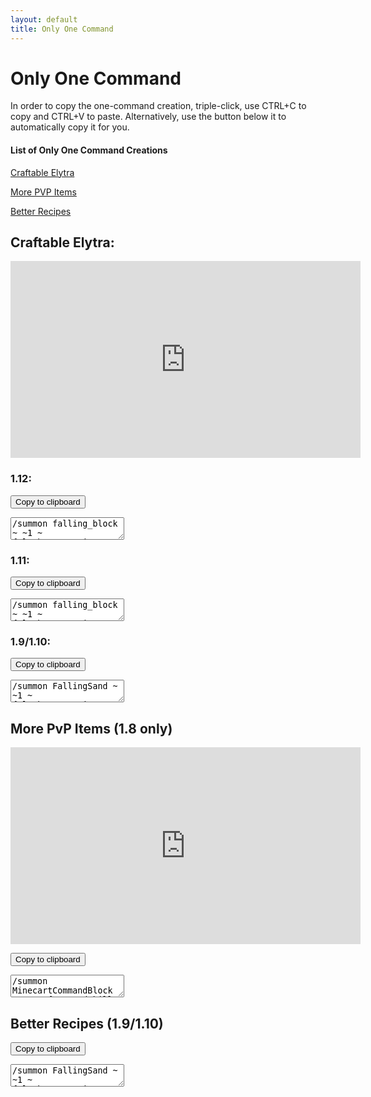 ```yaml
---
layout: default
title: Only One Command
---
```

<script src="main.js"></script>

<style>
div.command {
    overflow: hidden;
    color: white;
    width: 450
    height: 450
    margin: auto
}
</style>

# Only One Command



In order to copy the one-command creation, triple-click, use CTRL+C to copy and CTRL+V to paste.
Alternatively, use the button below it to automatically copy it for you.

#### List of Only One Command Creations

[Craftable Elytra](#craftable-elytra)

[More PVP Items](#more-pvp-items-18-only)

[Better Recipes](#brecipes)


## Craftable Elytra:

<iframe width="560" height="315" src="https://www.youtube.com/embed/XVVbSVz4zB8" frameborder="0" allow="autoplay; encrypted-media" allowfullscreen></iframe>


### 1.12:

<button class="copybutton" onclick="copytoClipboard('elytracmd1-12');">Copy to clipboard</button>


<div class="command" markdown="0">
<textarea id="elytracmd1-12" markdown="0">
/summon falling_block ~ ~1 ~ {Block:stone,Time:1,Passengers:[{id:"falling_block",Block:redstone_block,Time:1,Passengers:[{id:"falling_block",Block:activator_rail,Time:1,Passengers:[{id:"commandblock_minecart",Command:"gamerule commandBlockOutput false"},{id:"commandblock_minecart",Command:"fill ~2 ~-2 ~-2 ~8 ~ ~2 stained_hardened_clay 15 hollow"},{id:"commandblock_minecart",Command:"fill ~2 ~-1 ~-2 ~8 ~-1 ~2 stained_glass 10 replace stained_hardened_clay"},{id:"commandblock_minecart",Command:" /scoreboard objectives add redstone dummy"},{id:"commandblock_minecart",Command:" /scoreboard objectives add craftede dummy"},{id:"commandblock_minecart",Command:" /tellraw @a [{\"text\":\"Craftable Elytra in Only One Command\\n\",\"color\":\"blue\"},{\"text\":\"by \",\"color\":\"reset\"},{\"text\":\"NateROCKS112\",\"color\":\"red\",\"clickEvent\":{\"action\":\"open_url\",\"value\":\"https://youtube.com/NateROCKS112\"},\"hoverEvent\":{\"action\":\"show_text\",\"value\":\"Click here to go to the creator's channel!\\n:D\"}}]"},{id:"commandblock_minecart",Command:"setblock ~1 ~-2 ~ wall_sign 4 replace {Text1:\"{\\\"text\\\":\\\"===============\\\",\\\"color\\\":\\\"black\\\"}\",Text2:\"{\\\"text\\\":\\\"Destroy Machine\\\",\\\"color\\\":\\\"dark_red\\\"}\",Text3:\"{\\\"text\\\":\\\"  \\\",\\\"color\\\":\\\"black\\\"}\",Text4:\"{\\\"text\\\":\\\"===============\\\",\\\"color\\\":\\\"black\\\",\\\"clickEvent\\\":{\\\"action\\\":\\\"run_command\\\",\\\"value\\\":\\\"fill ~ ~ ~-2 ~7 ~2 ~2 air\\\"}}\"}"},{id:"commandblock_minecart",Command:"setblock ~1 ~-1 ~ wall_sign 4 replace {Text1:\"{\\\"text\\\":\\\"===============\\\",\\\"color\\\":\\\"black\\\",\\\"clickEvent\\\":{\\\"action\\\":\\\"run_command\\\",\\\"value\\\":\\\"/say Drop one redstone on a dropper to make a Custom Crafter.\\\"}}\",Text2:\"{\\\"text\\\":\\\"More Info\\\",\\\"color\\\":\\\"blue\\\",\\\"clickEvent\\\":{\\\"action\\\":\\\"run_command\\\",\\\"value\\\":\\\"/tellraw @a [{\\\\\\\"text\\\\\\\":\\\\\\\"[\\\\\\\"},{\\\\\\\"selector\\\\\\\":\\\\\\\"@p\\\\\\\"},{\\\\\\\"text\\\\\\\":\\\\\\\"] Click here to see the recipe: \\\\\\\"},{\\\\\\\"text\\\\\\\":\\\\\\\"http://fitzencmds.weebly.com/uploads/4/0/9/0/40900549/5346356_orig.png\\\\\\\",\\\\\\\"clickEvent\\\\\\\":{\\\\\\\"action\\\\\\\":\\\\\\\"open_url\\\\\\\",\\\\\\\"value\\\\\\\":\\\\\\\"http://fitzencmds.weebly.com/uploads/4/0/9/0/40900549/5346356_orig.png\\\\\\\"}}]\\\"}}\",Text3:\"{\\\"text\\\":\\\"  \\\",\\\"color\\\":\\\"black\\\"}\",Text4:\"{\\\"text\\\":\\\"===============\\\",\\\"color\\\":\\\"black\\\"}\"}"},{id:"commandblock_minecart",Command:"setblock ~1 ~ ~ wall_sign 4 replace {Text1:\"{\\\"text\\\":\\\"===============\\\",\\\"color\\\":\\\"black\\\"}\",Text2:\"{\\\"text\\\":\\\"Craftable Elytra\\\",\\\"color\\\":\\\"dark_purple\\\"}\",Text3:\"{\\\"text\\\":\\\"by NateROCKS112\\\",\\\"color\\\":\\\"black\\\"}\",Text4:\"{\\\"text\\\":\\\"===============\\\",\\\"color\\\":\\\"black\\\"}\"}"},{id:"commandblock_minecart",Command:"setblock ~3 ~-1 ~1 chain_command_block 5 replace {auto:1,Command:\"/scoreboard players set @e[type=armor_stand,tag=RCrafter] craftede 0\"}"},{id:"commandblock_minecart",Command:"setblock ~3 ~-1 ~ chain_command_block 3 replace {auto:1,Command:\"/execute @e[type=armor_stand,tag=RCrafter] ~ ~ ~ detect ~ ~ ~ air 0 /kill @e[r=1,c=1]\"}"},{id:"commandblock_minecart",Command:"setblock ~4 ~-1 ~ chain_command_block 4 replace {auto:1,Command:\"/execute @e[type=armor_stand,tag=RCrafter] ~ ~ ~ detect ~ ~ ~ air 0 /summon item ~ ~ ~ {Item:{id:\"minecraft:redstone\",Count:1,Damage:0},Motion:[0.0,0.4,0.0]}\"}"},{id:"commandblock_minecart",Command:"setblock ~5 ~-1 ~ chain_command_block 4 replace {auto:1,Command:\"/execute @e[type=armor_stand,tag=RCrafter,score_craftede_min=1] ~ ~ ~ /blockdata ~ ~ ~ {Items:[{Slot:4b,id:\\\"minecraft:elytra\\\",Count:1b,Damage:0s}]}\"}"},{id:"commandblock_minecart",Command:"setblock ~6 ~-1 ~ chain_command_block 4 replace {auto:1,Command:\"/stats entity @e[type=armor_stand,name=RCrafter,tag=RCrafter] set SuccessCount @e[type=armor_stand,name=RCrafter,tag=RCrafter] craftede\"}"},{id:"commandblock_minecart",Command:"setblock ~7 ~-1 ~ chain_command_block 4 replace {auto:1,Command:\"/execute @e[type=armor_stand,name=RCrafter,tag=RCrafter] ~ ~ ~ /testforblock ~ ~ ~ dropper 1 {Items:[{Slot:0b,id:\\\"minecraft:wool\\\",Count:1b,Damage:7s},{Slot:1b,id:\\\"minecraft:leather\\\",Count:1b,Damage:0s},{Slot:2b,id:\\\"minecraft:wool\\\",Count:1b,Damage:7s},{Slot:3b,id:\\\"minecraft:wool\\\",Count:1b,Damage:7s},{Slot:4b,id:\\\"minecraft:leather\\\",Count:1b,Damage:0s},{Slot:5b,id:\\\"minecraft:wool\\\",Count:1b,Damage:7s},{Slot:6b,id:\\\"minecraft:feather\\\",Count:1b,Damage:0s},{Slot:7b,id:\\\"minecraft:slime_ball\\\",Count:1b,Damage:0s},{Slot:8b,id:\\\"minecraft:feather\\\",Count:1b,Damage:0s}]}\"}"},{id:"commandblock_minecart",Command:"setblock ~7 ~-1 ~-1 chain_command_block 3 replace {auto:1,Command:\"/scoreboard players tag @e[type=armor_stand,name=RCrafter,tag=!RCrafter] add RCrafter\"}"},{id:"commandblock_minecart",Command:"setblock ~6 ~-1 ~-1 chain_command_block 5 replace {auto:1,Command:\"/execute @e[type=armor_stand,name=RCrafter,tag=!RCrafter] ~ ~ ~ /setblock ~ ~ ~ dropper 1 replace {CustomName:\\\"Custom Crafter\\\"}\"}"},{id:"commandblock_minecart",Command:"setblock ~5 ~-1 ~-1 chain_command_block 5 replace {auto:1,Command:\"/execute @e[type=armor_stand,name=RCrafter] ~ ~ ~ /kill @e[r=2,type=item,score_redstone_min=1]\"}"},{id:"commandblock_minecart",Command:"setblock ~4 ~-1 ~-1 chain_command_block 5 replace {auto:1,Command:\"/execute @e[type=item,score_redstone_min=1] ~ ~ ~ detect ~ ~-1 ~ dropper -1 /summon armor_stand ~ ~-1 ~ {Invisible:1,Marker:1,CustomName:\\\"RCrafter\\\"}\"}"},{id:"commandblock_minecart",Command:"setblock ~3 ~-1 ~-1 repeating_command_block 5 replace {auto:1,Command:\"/scoreboard players set @e redstone 1 {Item:{id:\\\"minecraft:redstone\\\",Count:1b,Damage:0s}}\"}"},{id:"commandblock_minecart",Command:"setblock ~ ~ ~1 command_block 0 replace {Command:\"fill ~ ~-3 ~-1 ~ ~ ~ air\"}"},{id:"commandblock_minecart",Command:"setblock ~ ~-1 ~1 redstone_block"},{id:"commandblock_minecart",Command:"kill @e[type=commandblock_minecart,r=1]"}]}]}]}
</textarea>
</div>

### 1.11:

<button class="copybutton" onclick="copytoClipboard('elytracmd1-11');">Copy to clipboard</button>

<div class="command" markdown="0">
<textarea id="elytracmd1-11" markdown="0">
/summon falling_block ~ ~1 ~ {Block:stone,Time:1,Passengers:[{id:falling_block,Block:redstone_block,Time:1,Passengers:[{id:falling_block,Block:activator_rail,Time:1,Passengers:[{id:commandblock_minecart,Command:gamerule commandBlockOutput false},{id:commandblock_minecart,Command:"fill ~2 ~-2 ~-2 ~8 ~ ~2 stained_hardened_clay 15 hollow"},{id:commandblock_minecart,Command:"fill ~2 ~-1 ~-2 ~8 ~-1 ~2 stained_glass 10 replace stained_hardened_clay"},{id:commandblock_minecart,Command:" /scoreboard objectives add redstone dummy"},{id:commandblock_minecart,Command:" /scoreboard objectives add craftede dummy"},{id:commandblock_minecart,Command:" /tellraw @a [{\"text\":\"Craftable Elytra in Only One Command\\n\",\"color\":\"blue\"},{\"text\":\"by \",\"color\":\"reset\"},{\"text\":\"NateROCKS112\",\"color\":\"red\",\"clickEvent\":{\"action\":\"open_url\",\"value\":\"https://youtube.com/NateROCKS112\"},\"hoverEvent\":{\"action\":\"show_text\",\"value\":\"Click here to go to the creator's channel!\\n:D\"}}]"},{id:commandblock_minecart,Command:setblock ~1 ~-2 ~ wall_sign 4 replace {Text1:"{\\\"text\\\":\\\"===============\\\",\\\"color\\\":\\\"black\\\"}",Text2:"{\\\"text\\\":\\\"Destroy Machine\\\",\\\"color\\\":\\\"dark_red\\\"}",Text3:"{\\\"text\\\":\\\"  \\\",\\\"color\\\":\\\"black\\\"}",Text4:"{\\\"text\\\":\\\"===============\\\",\\\"color\\\":\\\"black\\\",\\\"clickEvent\\\":{\\\"action\\\":\\\"run_command\\\",\\\"value\\\":\\\"fill ~ ~ ~-2 ~7 ~2 ~2 air\\\"}}"}},{id:commandblock_minecart,Command:setblock ~1 ~-1 ~ wall_sign 4 replace {Text1:"{\\\"text\\\":\\\"===============\\\",\\\"color\\\":\\\"black\\\",\\\"clickEvent\\\":{\\\"action\\\":\\\"run_command\\\",\\\"value\\\":\\\"/say Drop one redstone on a dropper to make a Custom Crafter.\\\"}}",Text2:"{\\\"text\\\":\\\"More Info\\\",\\\"color\\\":\\\"blue\\\",\\\"clickEvent\\\":{\\\"action\\\":\\\"run_command\\\",\\\"value\\\":\\\"/tellraw @a [{\\\\\\\"text\\\\\\\":\\\\\\\"[\\\\\\\"},{\\\\\\\"selector\\\\\\\":\\\\\\\"@p\\\\\\\"},{\\\\\\\"text\\\\\\\":\\\\\\\"] Click here to see the recipe: \\\\\\\"},{\\\\\\\"text\\\\\\\":\\\\\\\"http://fitzencmds.weebly.com/uploads/4/0/9/0/40900549/5346356_orig.png\\\\\\\",\\\\\\\"clickEvent\\\\\\\":{\\\\\\\"action\\\\\\\":\\\\\\\"open_url\\\\\\\",\\\\\\\"value\\\\\\\":\\\\\\\"http://fitzencmds.weebly.com/uploads/4/0/9/0/40900549/5346356_orig.png\\\\\\\"}}]\\\"}}",Text3:"{\\\"text\\\":\\\"  \\\",\\\"color\\\":\\\"black\\\"}",Text4:"{\\\"text\\\":\\\"===============\\\",\\\"color\\\":\\\"black\\\"}"}},{id:commandblock_minecart,Command:setblock ~1 ~ ~ wall_sign 4 replace {Text1:"{\\\"text\\\":\\\"===============\\\",\\\"color\\\":\\\"black\\\"}",Text2:"{\\\"text\\\":\\\"Craftable Elytra\\\",\\\"color\\\":\\\"dark_purple\\\"}",Text3:"{\\\"text\\\":\\\"by NateROCKS112\\\",\\\"color\\\":\\\"black\\\"}",Text4:"{\\\"text\\\":\\\"===============\\\",\\\"color\\\":\\\"black\\\"}"}},{id:commandblock_minecart,Command:setblock ~3 ~-1 ~1 chain_command_block 5 replace {auto:1,Command:"/scoreboard players set @e[type=armor_stand,tag=RCrafter] craftede 0"}},{id:commandblock_minecart,Command:setblock ~3 ~-1 ~ chain_command_block 3 replace {auto:1,Command:"/execute @e[type=armor_stand,tag=RCrafter] ~ ~ ~ detect ~ ~ ~ air 0 /kill @e[r=1,c=1]"}},{id:commandblock_minecart,Command:setblock ~4 ~-1 ~ chain_command_block 4 replace {auto:1,Command:"/execute @e[type=armor_stand,tag=RCrafter] ~ ~ ~ detect ~ ~ ~ air 0 /summon item ~ ~ ~ {Item:{id:minecraft:redstone,Count:1,Damage:0},Motion:[0.0,0.4,0.0]}"}},{id:commandblock_minecart,Command:setblock ~5 ~-1 ~ chain_command_block 4 replace {auto:1,Command:"/execute @e[type=armor_stand,tag=RCrafter,score_craftede_min=1] ~ ~ ~ /blockdata ~ ~ ~ {Items:[0:{Slot:4b,id:\\\"minecraft:elytra\\\",Count:1b,Damage:0s}]}"}},{id:commandblock_minecart,Command:setblock ~6 ~-1 ~ chain_command_block 4 replace {auto:1,Command:"/stats entity @e[type=armor_stand,name=RCrafter,tag=RCrafter] set SuccessCount @e[type=armor_stand,name=RCrafter,tag=RCrafter] craftede"}},{id:commandblock_minecart,Command:setblock ~7 ~-1 ~ chain_command_block 4 replace {auto:1,Command:"/execute @e[type=armor_stand,name=RCrafter,tag=RCrafter] ~ ~ ~ /testforblock ~ ~ ~ dropper 1 {Items:[0:{Slot:0b,id:\\\"minecraft:wool\\\",Count:1b,Damage:7s},1:{Slot:1b,id:\\\"minecraft:leather\\\",Count:1b,Damage:0s},2:{Slot:2b,id:\\\"minecraft:wool\\\",Count:1b,Damage:7s},3:{Slot:3b,id:\\\"minecraft:wool\\\",Count:1b,Damage:7s},4:{Slot:4b,id:\\\"minecraft:leather\\\",Count:1b,Damage:0s},5:{Slot:5b,id:\\\"minecraft:wool\\\",Count:1b,Damage:7s},6:{Slot:6b,id:\\\"minecraft:feather\\\",Count:1b,Damage:0s},7:{Slot:7b,id:\\\"minecraft:slime_ball\\\",Count:1b,Damage:0s},8:{Slot:8b,id:\\\"minecraft:feather\\\",Count:1b,Damage:0s}]}"}},{id:commandblock_minecart,Command:setblock ~7 ~-1 ~-1 chain_command_block 3 replace {auto:1,Command:"/scoreboard players tag @e[type=armor_stand,name=RCrafter,tag=!RCrafter] add RCrafter"}},{id:commandblock_minecart,Command:setblock ~6 ~-1 ~-1 chain_command_block 5 replace {auto:1,Command:"/execute @e[type=armor_stand,name=RCrafter,tag=!RCrafter] ~ ~ ~ /setblock ~ ~ ~ dropper 1 replace {CustomName:\\\"Custom Crafter\\\"}"}},{id:commandblock_minecart,Command:setblock ~5 ~-1 ~-1 chain_command_block 5 replace {auto:1,Command:"/execute @e[type=armor_stand,name=RCrafter] ~ ~ ~ /kill @e[r=2,type=item,score_redstone_min=1]"}},{id:commandblock_minecart,Command:setblock ~4 ~-1 ~-1 chain_command_block 5 replace {auto:1,Command:"/execute @e[type=item,score_redstone_min=1] ~ ~ ~ detect ~ ~-1 ~ dropper -1 /summon armor_stand ~ ~-1 ~ {Invisible:1,Marker:1,CustomName:\\\"RCrafter\\\"}"}},{id:commandblock_minecart,Command:setblock ~3 ~-1 ~-1 repeating_command_block 5 replace {auto:1,Command:"/scoreboard players set @e redstone 1 {Item:{id:\\\"minecraft:redstone\\\",Count:1b,Damage:0s}}"}},{id:commandblock_minecart,Command:setblock ~ ~ ~1 command_block 0 replace {Command:fill ~ ~-3 ~-1 ~ ~ ~ air}},{id:commandblock_minecart,Command:setblock ~ ~-1 ~1 redstone_block},{id:commandblock_minecart,Command:kill @e[type=commandblock_minecart,r=1]}]}]}]}
</textarea>
</div>

### 1.9/1.10:

<button class="copybutton" onclick="copytoClipboard('elytracmd1-9');">Copy to clipboard</button>

<div class="command" markdown="0">
<textarea id="elytracmd1-9" markdown="0">
/summon FallingSand ~ ~1 ~ {Block:stone,Time:1,Passengers:[{id:FallingSand,Block:redstone_block,Time:1,Passengers:[{id:FallingSand,Block:activator_rail,Time:1,Passengers:[{id:MinecartCommandBlock,Command:gamerule commandBlockOutput false},{id:MinecartCommandBlock,Command:"fill ~2 ~-2 ~-2 ~8 ~ ~2 stained_hardened_clay 15 hollow"},{id:MinecartCommandBlock,Command:"fill ~2 ~-1 ~-2 ~8 ~-1 ~2 stained_glass 10 replace stained_hardened_clay"},{id:MinecartCommandBlock,Command:" /scoreboard objectives add redstone dummy"},{id:MinecartCommandBlock,Command:" /scoreboard objectives add craftede dummy"},{id:MinecartCommandBlock,Command:" /tellraw @a [{\"text\":\"Craftable Elytra in Only One Command\\n\",\"color\":\"blue\"},{\"text\":\"by \",\"color\":\"reset\"},{\"text\":\"NateROCKS112\",\"color\":\"red\",\"clickEvent\":{\"action\":\"open_url\",\"value\":\"https://youtube.com/NateROCKS112\"},\"hoverEvent\":{\"action\":\"show_text\",\"value\":\"Click here to go to the creator's channel!\\n:D\"}}]"},{id:MinecartCommandBlock,Command:setblock ~1 ~-2 ~ wall_sign 4 replace {Text1:"{\\\"text\\\":\\\"===============\\\",\\\"color\\\":\\\"black\\\"}",Text2:"{\\\"text\\\":\\\"Destroy Machine\\\",\\\"color\\\":\\\"dark_red\\\"}",Text3:"{\\\"text\\\":\\\"  \\\",\\\"color\\\":\\\"black\\\"}",Text4:"{\\\"text\\\":\\\"===============\\\",\\\"color\\\":\\\"black\\\",\\\"clickEvent\\\":{\\\"action\\\":\\\"run_command\\\",\\\"value\\\":\\\"fill ~ ~ ~-2 ~7 ~2 ~2 air\\\"}}"}},{id:MinecartCommandBlock,Command:setblock ~1 ~-1 ~ wall_sign 4 replace {Text1:"{\\\"text\\\":\\\"===============\\\",\\\"color\\\":\\\"black\\\",\\\"clickEvent\\\":{\\\"action\\\":\\\"run_command\\\",\\\"value\\\":\\\"/say Drop one redstone on a dropper to make a Custom Crafter.\\\"}}",Text2:"{\\\"text\\\":\\\"More Info\\\",\\\"color\\\":\\\"blue\\\",\\\"clickEvent\\\":{\\\"action\\\":\\\"run_command\\\",\\\"value\\\":\\\"/tellraw @a [{\\\\\\\"text\\\\\\\":\\\\\\\"[\\\\\\\"},{\\\\\\\"selector\\\\\\\":\\\\\\\"@p\\\\\\\"},{\\\\\\\"text\\\\\\\":\\\\\\\"] Click here to see the recipe: \\\\\\\"},{\\\\\\\"text\\\\\\\":\\\\\\\"http://fitzencmds.weebly.com/uploads/4/0/9/0/40900549/5346356_orig.png\\\\\\\",\\\\\\\"clickEvent\\\\\\\":{\\\\\\\"action\\\\\\\":\\\\\\\"open_url\\\\\\\",\\\\\\\"value\\\\\\\":\\\\\\\"http://fitzencmds.weebly.com/uploads/4/0/9/0/40900549/5346356_orig.png\\\\\\\"}}]\\\"}}",Text3:"{\\\"text\\\":\\\"  \\\",\\\"color\\\":\\\"black\\\"}",Text4:"{\\\"text\\\":\\\"===============\\\",\\\"color\\\":\\\"black\\\"}"}},{id:MinecartCommandBlock,Command:setblock ~1 ~ ~ wall_sign 4 replace {Text1:"{\\\"text\\\":\\\"===============\\\",\\\"color\\\":\\\"black\\\"}",Text2:"{\\\"text\\\":\\\"Craftable Elytra\\\",\\\"color\\\":\\\"dark_purple\\\"}",Text3:"{\\\"text\\\":\\\"by NateROCKS112\\\",\\\"color\\\":\\\"black\\\"}",Text4:"{\\\"text\\\":\\\"===============\\\",\\\"color\\\":\\\"black\\\"}"}},{id:MinecartCommandBlock,Command:setblock ~3 ~-1 ~1 chain_command_block 5 replace {auto:1,Command:"/scoreboard players set @e[type=ArmorStand,tag=RCrafter] craftede 0"}},{id:MinecartCommandBlock,Command:setblock ~3 ~-1 ~ chain_command_block 3 replace {auto:1,Command:"/execute @e[type=ArmorStand,tag=RCrafter] ~ ~ ~ detect ~ ~ ~ air 0 /kill @e[r=1,c=1]"}},{id:MinecartCommandBlock,Command:setblock ~4 ~-1 ~ chain_command_block 4 replace {auto:1,Command:"/execute @e[type=ArmorStand,tag=RCrafter] ~ ~ ~ detect ~ ~ ~ air 0 /summon Item ~ ~ ~ {Item:{id:minecraft:redstone,Count:1,Damage:0},Motion:[0.0,0.4,0.0]}"}},{id:MinecartCommandBlock,Command:setblock ~5 ~-1 ~ chain_command_block 4 replace {auto:1,Command:"/execute @e[type=ArmorStand,tag=RCrafter,score_craftede_min=1] ~ ~ ~ /blockdata ~ ~ ~ {Items:[0:{Slot:4b,id:\\\"minecraft:elytra\\\",Count:1b,Damage:0s}]}"}},{id:MinecartCommandBlock,Command:setblock ~6 ~-1 ~ chain_command_block 4 replace {auto:1,Command:"/stats entity @e[type=ArmorStand,name=RCrafter,tag=RCrafter] set SuccessCount @e[type=ArmorStand,name=RCrafter,tag=RCrafter] craftede"}},{id:MinecartCommandBlock,Command:setblock ~7 ~-1 ~ chain_command_block 4 replace {auto:1,Command:"/execute @e[type=ArmorStand,name=RCrafter,tag=RCrafter] ~ ~ ~ /testforblock ~ ~ ~ dropper 1 {Items:[0:{Slot:0b,id:\\\"minecraft:wool\\\",Count:1b,Damage:7s},1:{Slot:1b,id:\\\"minecraft:leather\\\",Count:1b,Damage:0s},2:{Slot:2b,id:\\\"minecraft:wool\\\",Count:1b,Damage:7s},3:{Slot:3b,id:\\\"minecraft:wool\\\",Count:1b,Damage:7s},4:{Slot:4b,id:\\\"minecraft:leather\\\",Count:1b,Damage:0s},5:{Slot:5b,id:\\\"minecraft:wool\\\",Count:1b,Damage:7s},6:{Slot:6b,id:\\\"minecraft:feather\\\",Count:1b,Damage:0s},7:{Slot:7b,id:\\\"minecraft:slime_ball\\\",Count:1b,Damage:0s},8:{Slot:8b,id:\\\"minecraft:feather\\\",Count:1b,Damage:0s}]}"}},{id:MinecartCommandBlock,Command:setblock ~7 ~-1 ~-1 chain_command_block 3 replace {auto:1,Command:"/scoreboard players tag @e[type=ArmorStand,name=RCrafter,tag=!RCrafter] add RCrafter"}},{id:MinecartCommandBlock,Command:setblock ~6 ~-1 ~-1 chain_command_block 5 replace {auto:1,Command:"/execute @e[type=ArmorStand,name=RCrafter,tag=!RCrafter] ~ ~ ~ /setblock ~ ~ ~ dropper 1 replace {CustomName:\\\"Custom Crafter\\\"}"}},{id:MinecartCommandBlock,Command:setblock ~5 ~-1 ~-1 chain_command_block 5 replace {auto:1,Command:"/execute @e[type=ArmorStand,name=RCrafter] ~ ~ ~ /kill @e[r=2,type=Item,score_redstone_min=1]"}},{id:MinecartCommandBlock,Command:setblock ~4 ~-1 ~-1 chain_command_block 5 replace {auto:1,Command:"/execute @e[type=Item,score_redstone_min=1] ~ ~ ~ detect ~ ~-1 ~ dropper -1 /summon ArmorStand ~ ~-1 ~ {Invisible:1,Marker:1,CustomName:\\\"RCrafter\\\"}"}},{id:MinecartCommandBlock,Command:setblock ~3 ~-1 ~-1 repeating_command_block 5 replace {auto:1,Command:"/scoreboard players set @e redstone 1 {Item:{id:\\\"minecraft:redstone\\\",Count:1b,Damage:0s}}"}},{id:MinecartCommandBlock,Command:setblock ~ ~ ~1 command_block 0 replace {Command:fill ~ ~-3 ~-1 ~ ~ ~ air}},{id:MinecartCommandBlock,Command:setblock ~ ~-1 ~1 redstone_block},{id:MinecartCommandBlock,Command:kill @e[type=MinecartCommandBlock,r=1]}]}]}]}
</textarea>
</div>


## More PvP Items \(1.8 only\)

<iframe width="560" height="315" src="https://www.youtube.com/embed/UmKv_wfiYKs" frameborder="0" allow="autoplay; encrypted-media" allowfullscreen></iframe>
<br>

<button class="copybutton" onclick="copytoClipboard('mpvpitms');">Copy to clipboard</button>

<div class="command" markdown="0">
<textarea id="mpvpitms" markdown="0">
/summon MinecartCommandBlock ~ ~1 ~ {Command:kill @e[type=MinecartCommandBlock,r=1],Riding:{id:MinecartCommandBlock,Command:setblock ~ ~-1 ~1 redstone_block,Riding:{id:MinecartCommandBlock,Command:setblock ~ ~ ~1 command_block 0 replace {Command:fill ~ ~-3 ~-1 ~ ~ ~ air},Riding:{id:MinecartCommandBlock,Command:"scoreboard objectives add Si19g_I dummy",Riding:{id:MinecartCommandBlock,Command:"/tellraw @a {\"text\":\"Click above you to go to the creator's channel!  ;)\"}",Riding:{id:MinecartCommandBlock,Command:"/tellraw @a {text:\"https://youtube.com/NateROCKS112\",color:blue,\"underlined\":true,clickEvent:{action:\"open_url\",\"value\":\"https://youtube.com/NateROCKS112\"}}",Riding:{id:MinecartCommandBlock,Command:"/tellraw @a {text:\"More PVP Items have been installed.\",color:aqua}",Riding:{id:MinecartCommandBlock,Command:"/scoreboard objectives add lsword2 dummy",Riding:{id:MinecartCommandBlock,Command:"/scoreboard objectives add remove dummy",Riding:{id:MinecartCommandBlock,Command:"/scoreboard objectives add mpvpitem dummy",Riding:{id:MinecartCommandBlock,Command:"/scoreboard objectives add bmbb dummy",Riding:{id:MinecartCommandBlock,Command:"/scoreboard objectives add lsword dummy",Riding:{id:MinecartCommandBlock,Command:"/scoreboard objectives add swing stat.useItem.minecraft.diamond_sword",Riding:{id:MinecartCommandBlock,Command:"/gamerule commandBlockOutput false",Riding:{id:MinecartCommandBlock,Command:blockdata ~3 ~-1 ~-1 {Command:fill ~ ~ ~1 ~5 ~2 ~1 stone},Riding:{id:MinecartCommandBlock,Command:blockdata ~3 ~-1 ~1 {Command:fill ~ ~ ~-1 ~5 ~2 ~-1 redstone_block},Riding:{id:MinecartCommandBlock,Command:blockdata ~4 ~-1 ~-1 {Command:"/execute @a[score_remove_min=1] ~ ~ ~ /scoreboard objectives remove swing"},Riding:{id:MinecartCommandBlock,Command:blockdata ~4 ~-1 ~1 {Command:"/execute @a[score_remove_min=1] ~ ~ ~ /scoreboard objectives remove lsword"},Riding:{id:MinecartCommandBlock,Command:blockdata ~5 ~-1 ~-1 {Command:"/execute @a[score_remove_min=1] ~ ~ ~ /scoreboard objectives remove bmbb"},Riding:{id:MinecartCommandBlock,Command:blockdata ~5 ~-1 ~1 {Command:"/execute @a[score_remove_min=1] ~ ~ ~ /scoreboard objectives remove mpvpitem"},Riding:{id:MinecartCommandBlock,Command:blockdata ~6 ~-1 ~-1 {Command:"/execute @a[score_remove_min=1] ~ ~ ~ /scoreboard objectives remove remove"},Riding:{id:MinecartCommandBlock,Command:blockdata ~6 ~-1 ~1 {Command:"scoreboard players set @e[type=Item] Si19g_I 1 {Item:{id:\\\"minecraft:nether_star\\\"},OnGround:1b}"},Riding:{id:MinecartCommandBlock,Command:blockdata ~7 ~-1 ~-1 {Command:"scoreboard players set @e[type=Item] Si19g_I 2 {Item:{id:\\\"minecraft:diamond_sword\\\"},OnGround:1b}"},Riding:{id:MinecartCommandBlock,Command:blockdata ~7 ~-1 ~1 {Command:"execute @e[score_Si19g_I_min=1,score_Si19g_I=1] ~ ~ ~ execute @e[r=0,score_Si19g_I_min=2,score_Si19g_I=2] ~ ~ ~ summon Item ~ ~ ~ {Item:{id:\\\"minecraft:diamond_sword\\\",Count:1,tag:{display:{Name:\\\"Lightning Sword\\\",Lore:[\\\"Casts lightning at you when swung.\\\"]},ench:[]}}}"},Riding:{id:MinecartCommandBlock,Command:blockdata ~8 ~-1 ~-1 {Command:"execute @e[score_Si19g_I_min=1,score_Si19g_I=1] ~ ~ ~ execute @e[r=0,score_Si19g_I_min=2,score_Si19g_I=2] ~ ~ ~ kill @e[type=Item,score_Si19g_I_min=1,score_Si19g_I=2,r=3]"},Riding:{id:MinecartCommandBlock,Command:blockdata ~8 ~-1 ~1 {Command:"scoreboard players set @e[type=Item] Si19g_I 3 {Item:{id:\\\"minecraft:tnt\\\"},OnGround:1b}"},Riding:{id:MinecartCommandBlock,Command:blockdata ~3 ~ ~-1 {Command:"scoreboard players set @e[type=Item] Si19g_I 4 {Item:{id:\\\"minecraft:brick_block\\\"},OnGround:1b}"},Riding:{id:MinecartCommandBlock,Command:blockdata ~3 ~ ~1 {Command:"execute @e[score_Si19g_I_min=3,score_Si19g_I=3] ~ ~ ~ execute @e[r=0,score_Si19g_I_min=4,score_Si19g_I=4] ~ ~ ~ summon Item ~ ~ ~ {Item:{id:\\\"minecraft:brick_block\\\",Count:2,tag:{display:{Name:\\\"Bomb Brick\\\",Lore:[\\\"Explodes when held in hand.  You get resistance.\\\"]},ench:[]}}}"},Riding:{id:MinecartCommandBlock,Command:blockdata ~4 ~ ~-1 {Command:"execute @e[score_Si19g_I_min=3,score_Si19g_I=3] ~ ~ ~ execute @e[r=0,score_Si19g_I_min=4,score_Si19g_I=4] ~ ~ ~ kill @e[type=Item,score_Si19g_I_min=3,score_Si19g_I=4,r=3]"},Riding:{id:MinecartCommandBlock,Command:blockdata ~4 ~ ~1 {Command:"/scoreboard players set @e[type=Item] mpvpitem 1 {Item:{id:\\\"minecraft:diamond_sword\\\",Count:1b,Damage:0s,tag:{display:{Name:\\\"Lightning Sword\\\",Lore:[\\\"Casts lightning at you when swung.\\\"]},ench:[]}}}"},Riding:{id:MinecartCommandBlock,Command:blockdata ~5 ~ ~-1 {Command:"/scoreboard players set @e[type=Item] mpvpitem 2 {Item:{id:\\\"minecraft:diamond_block\\\",Damage:0s,Count:1b}}"},Riding:{id:MinecartCommandBlock,Command:blockdata ~5 ~ ~1 {Command:"/execute @e[type=Item,score_mpvpitem_min=1,score_mpvpitem=1] ~ ~ ~ /execute @e[type=Item,score_mpvpitem_min=2,score_mpvpitem=2,r=2] ~ ~ ~ /summon Item ~ ~ ~ {Item:{id:minecraft:diamond_sword,Count:1b,tag:{display:{Name:\\\"Lightning Sword\\\",Lore:[\\\"Tier 2\\\",\\\"Casts lightning at you when swung.\\\"]},ench:[]}}}"},Riding:{id:MinecartCommandBlock,Command:blockdata ~6 ~ ~-1 {Command:"/execute @e[type=Item,score_mpvpitem_min=1,score_mpvpitem=1] ~ ~ ~ /execute @e[type=Item,score_mpvpitem_min=2,score_mpvpitem=2,r=2] ~ ~ ~ /kill @e[r=2,type=Item,score_mpvpitem_min=1,score_mpvpitem=2]"},Riding:{id:MinecartCommandBlock,Command:blockdata ~6 ~ ~1 {Command:"/scoreboard players set @a lsword 1 {SelectedItem:{id:minecraft:diamond_sword,Count:1b,tag:{display:{Name:\\\"Lightning Sword\\\",Lore:[\\\"Casts lightning at you when swung.\\\"]},ench:[]}}}"},Riding:{id:MinecartCommandBlock,Command:blockdata ~7 ~ ~-1 {Command:"/scoreboard players set @a lsword2 1 {SelectedItem:{id:minecraft:diamond_sword,Count:1b,tag:{display:{Name:\\\"Lightning Sword\\\",Lore:[\\\"Tier 2\\\",\\\"Casts lightning at you when swung.\\\"]},ench:[]}}}"},Riding:{id:MinecartCommandBlock,Command:blockdata ~7 ~ ~1 {Command:"/effect @a[score_swing_min=1,score_lsword_min=1] resistance 2 2 true"},Riding:{id:MinecartCommandBlock,Command:blockdata ~8 ~ ~-1 {Command:"/effect @a[score_lsword2_min=1] saturation 2 10 true"},Riding:{id:MinecartCommandBlock,Command:blockdata ~8 ~ ~1 {Command:"/execute @a[score_swing_min=1,score_lsword_min=1] ~ ~ ~ /summon LightningBolt"},Riding:{id:MinecartCommandBlock,Command:blockdata ~3 ~1 ~-1 {Command:"/scoreboard players set @a[score_swing_min=1] swing 0"},Riding:{id:MinecartCommandBlock,Command:blockdata ~3 ~1 ~1 {Command:"/scoreboard players set @a[score_lsword_min=1] lsword 0"},Riding:{id:MinecartCommandBlock,Command:blockdata ~4 ~1 ~-1 {Command:"/scoreboard players set @a[score_lsword2_min=1] lsword2 0"},Riding:{id:MinecartCommandBlock,Command:blockdata ~4 ~1 ~1 {Command:"/scoreboard players set @a bmbb 1 {SelectedItem:{id:minecraft:brick_block,Damage:0s,tag:{display:{Name:\\\"Bomb Brick\\\",Lore:[\\\"Explodes when held in hand.  You get resistance.\\\"]},ench:[]}}}"},Riding:{id:MinecartCommandBlock,Command:blockdata ~5 ~1 ~-1 {Command:"/effect @a[score_bmbb_min=1] resistance 2 20 true"},Riding:{id:MinecartCommandBlock,Command:blockdata ~5 ~1 ~1 {Command:"/execute @a[score_bmbb_min=1] ~ ~ ~ /summon PrimedTnt ~ ~ ~ {Fuse:1}"},Riding:{id:MinecartCommandBlock,Command:blockdata ~6 ~1 ~-1 {Command:"/clear @a[score_bmbb_min=1] brick_block 0 1 {display:{Name:\\\"Bomb Brick\\\",Lore:[\\\"Explodes when held in hand.  You get resistance.\\\"]},ench:[]}"},Riding:{id:MinecartCommandBlock,Command:blockdata ~6 ~1 ~1 {Command:"/scoreboard players set @a[score_bmbb_min=1] bmbb 0"},Riding:{id:MinecartCommandBlock,Command:setblock ~3 ~-1 ~ redstone_block,Riding:{id:MinecartCommandBlock,Command:fill ~3 ~-1 ~-1 ~6 ~1 ~-1 command_block,Riding:{id:MinecartCommandBlock,Command:fill ~3 ~-1 ~-1 ~8 ~ ~-1 command_block,Riding:{id:MinecartCommandBlock,Command:fill ~3 ~-1 ~1 ~6 ~1 ~1 command_block,Riding:{id:MinecartCommandBlock,Command:fill ~3 ~-1 ~1 ~8 ~ ~1 command_block,Riding:{id:MinecartCommandBlock,Command:setblock ~1 ~1 ~ wall_sign 4 replace {Text1:"{text:\\\"===============\\\",color:black,clickEvent:{action:\\\"run_command\\\",value:\\\"/tellraw @p [{text:\\\\\\\"<NateROCKS> Psst... \\\\\\\"},{selector:\\\\\\\"@p\\\\\\\"},{text:\\\\\\\" don't tell anyone.  If you drop a Lightning Sword and a Block of Diamond, you will get a Tier 2 Lightning Sword.\\\\\\\"}]\\\"}}",Text2:"{text:\\\"More PVP Items\\\",color:green}",Text3:"{text:\\\"by NateROCKS112\\\",color:red}",Text4:"{text:\\\"===============\\\",color:black}"},Riding:{id:MinecartCommandBlock,Command:setblock ~1 ~ ~ wall_sign 4 replace {Text1:"{text:\\\"===============\\\",color:black,clickEvent:{action:\\\"run_command\\\",value:\\\"/say Drop a Nether Star and a Diamond Sword to make a Lightning Sword.\\\"}}",Text2:"{text:\\\"More Info\\\",color:blue,clickEvent:{action:\\\"run_command\\\",value:\\\"/say Drop some Brick Blocks and some TNT to make a Bomb Brick.  Hold it in hand to make it explode.\\\"}}",Text4:"{text:\\\"===============\\\",color:black}"},Riding:{id:MinecartCommandBlock,Command:setblock ~1 ~-1 ~ wall_sign 4 replace {Text1:"{text:\\\"===============\\\",color:black,clickEvent:{action:\\\"run_command\\\",value:\\\"/scoreboard players set @p remove 1\\\"}}",Text2:"{text:\\\"Destroy Machine\\\",color:dark_red}",Text4:"{text:\\\"===============\\\",color:black,clickEvent:{action:\\\"run_command\\\",value:\\\"fill ~ ~-1 ~-2 ~9 ~3 ~2 air\\\"}}"},Riding:{id:MinecartCommandBlock,Command:fill ~2 ~-1 ~-2 ~9 ~1 ~2 stained_glass 3 replace stained_hardened_clay 3,Riding:{id:MinecartCommandBlock,Command:fill ~2 ~-2 ~-2 ~9 ~2 ~2 stained_hardened_clay 3 hollow,Riding:{id:MinecartCommandBlock,Command:gamerule commandBlockOutput false,Riding:{id:MinecartCommandBlock,Riding:{id:FallingSand,Block:activator_rail,Time:1,Riding:{id:FallingSand,Block:redstone_block,Time:1,Riding:{id:FallingSand,Block:stone,Time:1}}}}}}}}}}}}}}}}}}}}}}}}}}}}}}}}}}}}}}}}}}}}}}}}}}}}}}}}}}}}}
</textarea>
</div>


## Better Recipes \(1.9\/1.10\)

<button class="copybutton" onclick="copytoClipboard('brecipes');">Copy to clipboard</button>

<div class="command" markdown="0">
<textarea id="brecipes" markdown="0">
/summon FallingSand ~ ~1 ~ {Block:stone,Time:1,Passengers:[{id:FallingSand,Block:redstone_block,Time:1,Passengers:[{id:FallingSand,Block:activator_rail,Time:1,Passengers:[{id:MinecartCommandBlock,Command:gamerule commandBlockOutput false},{id:MinecartCommandBlock,Command:"fill ~2 ~-3 ~-2 ~8 ~-1 ~2 stained_hardened_clay 12 hollow"},{id:MinecartCommandBlock,Command:"fill ~2 ~-2 ~-2 ~8 ~-2 ~2 stained_glass 5 replace stained_hardened_clay"},{id:MinecartCommandBlock,Command:" /scoreboard objectives add killchair"},{id:MinecartCommandBlock,Command:" /tellraw @a [{\"text\":\"\\n\\n\\n\\n\\n\\n=====================================================\",\"color\":\"gold\"},{\"text\":\"\\n\\n\\n\\n\\n   Better Recipes - An addon for Craftable Elytra   \\n\\n\\n\\n\\n\\n\",\"color\":\"blue\"},{\"text\":\"                   by NateROCKS112                  \"},{\"text\":\"====================================================\\n\\n\\n\",\"color\":\"gold\"},{\"text\":\"Click here to get the Craftable Elytra module\",\"clickEvent\":{\"action\":\"open_url\",\"value\":\"https://youtu.be/XVVbSVz4zB8\"},\"hoverEvent\":{\"action\":\"show_text\",\"value\":\"Click here to watch the video ;)\\n(Command is in description)\"},\"color\":\"blue\",\"bold\":\"true\"}]"},{id:MinecartCommandBlock,Command:setblock ~1 ~-3 ~ wall_sign 4 replace {Text1:"{\\\"text\\\":\\\"===============\\\",\\\"color\\\":\\\"black\\\"}",Text2:"{\\\"text\\\":\\\"Destroy Machine\\\",\\\"color\\\":\\\"dark_red\\\"}",Text4:"{\\\"text\\\":\\\"===============\\\",\\\"color\\\":\\\"black\\\",\\\"clickEvent\\\":{\\\"action\\\":\\\"run_command\\\",\\\"value\\\":\\\"fill ~ ~ ~-2 ~7 ~2 ~2 air\\\"}}"}},{id:MinecartCommandBlock,Command:setblock ~1 ~-2 ~ wall_sign 4 replace {Text1:"{\\\"text\\\":\\\"===============\\\",\\\"color\\\":\\\"black\\\",\\\"clickEvent\\\":{\\\"action\\\":\\\"run_command\\\",\\\"value\\\":\\\"/say This module adds the Notch Apple recipe to the Custom Crafter\\\"}}",Text2:"{\\\"text\\\":\\\"More Info\\\",\\\"color\\\":\\\"green\\\",\\\"clickEvent\\\":{\\\"action\\\":\\\"run_command\\\",\\\"value\\\":\\\"/tellraw @a [{\\\\\\\"text\\\\\\\":\\\\\\\"[\\\\\\\"},{\\\\\\\"selector\\\\\\\":\\\\\\\"@p\\\\\\\"},{\\\\\\\"text\\\\\\\":\\\\\\\"] Click here to see a recipe for chairs: \\\\\\\\n\\\\\\\"},{\\\\\\\"text\\\\\\\":\\\\\\\"http://i.imgur.com/bGzK2qA.png\\\\\\\",\\\\\\\"clickEvent\\\\\\\":{\\\\\\\"action\\\\\\\":\\\\\\\"open_url\\\\\\\",\\\\\\\"value\\\\\\\":\\\\\\\"http://i.imgur.com/bGzK2qA.png\\\\\\\"}}]\\\"}}",Text4:"{\\\"text\\\":\\\"===============\\\",\\\"color\\\":\\\"black\\\"}"}},{id:MinecartCommandBlock,Command:setblock ~1 ~-1 ~ wall_sign 4 replace {Text1:"{\\\"text\\\":\\\"===============\\\",\\\"color\\\":\\\"black\\\"}",Text2:"{\\\"text\\\":\\\"Better Recipes\\\",\\\"color\\\":\\\"blue\\\"}",Text3:"{\\\"text\\\":\\\"by NateROCKS112\\\",\\\"color\\\":\\\"red\\\"}",Text4:"{\\\"text\\\":\\\"===============\\\",\\\"color\\\":\\\"black\\\"}"}},{id:MinecartCommandBlock,Command:setblock ~7 ~-2 ~1 chain_command_block 1 replace {auto:1,Command:"/kill @e[name=RemoveChair,type=Squid]"}},{id:MinecartCommandBlock,Command:setblock ~6 ~-2 ~1 chain_command_block 5 replace {auto:1,Command:"/execute @e[type=Squid,name=RemoveChair] ~ ~ ~ /kill @e[r=3,name=Chair,type=EntityHorse]"}},{id:MinecartCommandBlock,Command:setblock ~5 ~-2 ~1 chain_command_block 5 replace {auto:1,Command:"/execute @e[type=Squid,name=RemoveChair,score_killchair_min=1] ~ ~ ~ /summon Item ~ ~ ~ {Item:{id:\\\"minecraft:spawn_egg\\\",Damage:0,Count:1,tag:{display:{Name:\\\"RemoveChair\\\",Lore:[\\\"Breaks the block under it, and\\\",\\\"removes invisible entities that can cause lag\\\"]},EntityTag:{id:\\\"Squid\\\",CustomName:\\\"RemoveChair\\\"},ench:[]}}}"}},{id:MinecartCommandBlock,Command:setblock ~4 ~-2 ~1 chain_command_block 5 replace {auto:1,Command:"/execute @e[type=Squid,name=RemoveChair,score_killchair_min=1] ~ ~ ~ /summon Item ~ ~ ~ {Item:{id:\\\"minecraft:spawn_egg\\\",Damage:0,Count:1,tag:{EntityTag:{id:\\\"Squid\\\",CustomName:\\\"Chair\\\"},display:{Name:\\\"Chair\\\",Lore:[\\\"Faces in the south direction.\\\"]},ench:[]}}}"}},{id:MinecartCommandBlock,Command:setblock ~3 ~-2 ~1 chain_command_block 5 replace {auto:1,Command:"/execute @e[name=RemoveChair,type=Squid] ~ ~ ~ /testfor @e[name=Chair,type=EntityHorse,r=3]"}},{id:MinecartCommandBlock,Command:setblock ~3 ~-2 ~ chain_command_block 3 replace {auto:1,Command:"/stats entity @e[name=RemoveChair,type=Squid] set SuccessCount @e[name=RemoveChair,type=Squid] killchair"}},{id:MinecartCommandBlock,Command:setblock ~4 ~-2 ~ chain_command_block 4 replace {auto:1,Command:"/scoreboard players add @e[name=RemoveChair,type=Squid] killchair 0"}},{id:MinecartCommandBlock,Command:setblock ~5 ~-2 ~ chain_command_block 4 replace {auto:1,Command:"/execute @e[name=RemoveChair,type=Squid] ~ ~ ~ /setblock ~ ~-1 ~ air"}},{id:MinecartCommandBlock,Command:setblock ~6 ~-2 ~ chain_command_block 4 replace {auto:1,Command:"/kill @e[name=Chair,type=Squid]"}},{id:MinecartCommandBlock,Command:setblock ~7 ~-2 ~ chain_command_block 4 replace {auto:1,Command:"/execute @e[type=Squid,name=Chair] ~ ~ ~ /summon EntityHorse ~ ~-0.84 ~0.1 {NoAI:1,ActiveEffects:[{Id:14,Duration:1000000,Amplifier:1,Ambient:0,ShowParticles:0b}],Tame:1,Invulnerable:1,CustomName:\\\"Chair\\\"}"}},{id:MinecartCommandBlock,Command:setblock ~7 ~-2 ~-1 chain_command_block 3 replace {auto:1,Command:"/execute @e[type=Squid,name=Chair] ~ ~ ~ /setblock ~ ~ ~ oak_stairs 3"}},{id:MinecartCommandBlock,Command:setblock ~6 ~-2 ~-1 chain_command_block 5 replace {auto:1,Command:"/execute @e[tag=RCrafter,score_craftede_min=1] ~ ~ ~ /blockdata ~ ~ ~ {Items:[0:{Slot:4b,id:\\\"minecraft:spawn_egg\\\",Count:1b,tag:{ench:[],display:{Lore:[0:\\\"Faces in the south direction.\\\"],Name:\\\"Chair\\\"},EntityTag:{CustomName:\\\"Chair\\\",id:\\\"Squid\\\"}},Damage:0s},1:{Slot:7b,id:\\\"minecraft:spawn_egg\\\",Count:1b,tag:{ench:[],display:{Lore:[0:\\\"Breaks the block under it, and\\\",1:\\\"removes invisible entities that can cause lag\\\"],Name:\\\"RemoveChair\\\"},EntityTag:{CustomName:\\\"RemoveChair\\\",id:\\\"Squid\\\"}},Damage:0s}]}"}},{id:MinecartCommandBlock,Command:setblock ~5 ~-2 ~-1 chain_command_block 5 replace {auto:1,Command:"/execute @e[tag=RCrafter] ~ ~ ~ /testforblock ~ ~ ~ dropper -1 {Items:[0:{Slot:0b,id:\\\"minecraft:leather\\\",Count:1b,Damage:0s},1:{Slot:1b,id:\\\"minecraft:leather\\\",Count:1b,Damage:0s},2:{Slot:2b,id:\\\"minecraft:leather\\\",Count:1b,Damage:0s},3:{Slot:3b,id:\\\"minecraft:leather\\\",Count:1b,Damage:0s},4:{Slot:4b,id:\\\"minecraft:oak_stairs\\\",Count:1b,Damage:0s},5:{Slot:5b,id:\\\"minecraft:leather\\\",Count:1b,Damage:0s},6:{Slot:6b,id:\\\"minecraft:string\\\",Count:1b,Damage:0s},7:{Slot:7b,id:\\\"minecraft:string\\\",Count:1b,Damage:0s},8:{Slot:8b,id:\\\"minecraft:string\\\",Count:1b,Damage:0s}]}"}},{id:MinecartCommandBlock,Command:setblock ~4 ~-2 ~-1 chain_command_block 5 replace {auto:1,Command:"/execute @e[tag=RCrafter,score_craftede_min=1] ~ ~ ~ /blockdata ~ ~ ~ {Items:[0:{Slot:4b,id:\\\"minecraft:golden_apple\\\",Count:1b,Damage:1s}]}"}},{id:MinecartCommandBlock,Command:setblock ~3 ~-2 ~-1 repeating_command_block 5 replace {auto:1,Command:"/execute @e[tag=RCrafter] ~ ~ ~ /testforblock ~ ~ ~ dropper -1 {Items:[0:{Slot:0b,id:\\\"minecraft:gold_block\\\",Count:1b,Damage:0s},1:{Slot:1b,id:\\\"minecraft:gold_block\\\",Count:1b,Damage:0s},2:{Slot:2b,id:\\\"minecraft:gold_block\\\",Count:1b,Damage:0s},3:{Slot:3b,id:\\\"minecraft:gold_block\\\",Count:1b,Damage:0s},4:{Slot:4b,id:\\\"minecraft:apple\\\",Count:1b,Damage:0s},5:{Slot:5b,id:\\\"minecraft:gold_block\\\",Count:1b,Damage:0s},6:{Slot:6b,id:\\\"minecraft:gold_block\\\",Count:1b,Damage:0s},7:{Slot:7b,id:\\\"minecraft:gold_block\\\",Count:1b,Damage:0s},8:{Slot:8b,id:\\\"minecraft:gold_block\\\",Count:1b,Damage:0s}]}"}},{id:MinecartCommandBlock,Command:setblock ~ ~ ~1 command_block 0 replace {Command:fill ~ ~-3 ~-1 ~ ~ ~ air}},{id:MinecartCommandBlock,Command:setblock ~ ~-1 ~1 redstone_block},{id:MinecartCommandBlock,Command:kill @e[type=MinecartCommandBlock,r=1]}]}]}]}
</textarea>
</div>